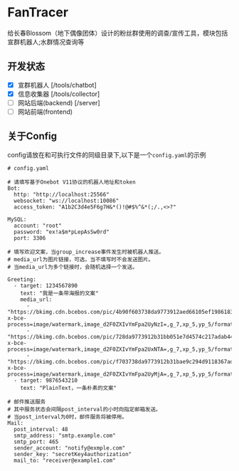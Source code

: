 # FanTracer

给长春Blossom（地下偶像团体）设计的粉丝群使用的调查/宣传工具，模块包括宣群机器人;水群情况查询等

## 开发状态

- [x] 宣群机器人 [/tools/chatbot]
- [x] 信息收集器 [/tools/collector]
- [ ] 网站后端(backend) [/server]
- [ ] 网站前端(frontend)

## 关于Config

config请放在和可执行文件的同级目录下,以下是一个`config.yaml`的示例
```
# config.yaml

# 请填写基于Onebot V11协议的机器人地址和token
Bot: 
  http: "http://localhost:25566"
  websocket: "ws://localhost:10086"
  access_token: "A1b2C3d4e5F6g7H&*()!@#$%^&*(;/.,<>?"
 
MySQL:
  account: "root"
  password: "ex!a$m*pLepAsSw0rd"
  port: 3306

# 填写欢迎文案，当group_increase事件发生时被机器人推送。
# media_url为图片链接，可选，当不填写时不会发送图片。
# 当media_url为多个链接时，会随机选择一个发送。

Greeting:
  - target: 1234567890
    text: "我是一条带海报的文案️"
    media_url:
      - "https://bkimg.cdn.bcebos.com/pic/4b90f603738da9773912aed66105ef198618377a458b?x-bce-process=image/watermark,image_d2F0ZXIvYmFpa2UyNzI=,g_7,xp_5,yp_5/format,f_auto"
      - "https://bkimg.cdn.bcebos.com/pic/728da9773912b31bb051e7d4574c217adab44bed4b8b?x-bce-process=image/watermark,image_d2F0ZXIvYmFpa2UxNTA=,g_7,xp_5,yp_5/format,f_auto"
      - "https://bkimg.cdn.bcebos.com/pic/f703738da9773912b31bae9c294d9118367adbb4448b?x-bce-process=image/watermark,image_d2F0ZXIvYmFpa2UyMjA=,g_7,xp_5,yp_5/format,f_auto"
  - target: 9876543210
    text: "PlainText，一条朴素的文案"

# 邮件推送服务
# 其中服务状态会间隔post_interval的小时向指定邮箱发送。
# 当post_interval为0时，邮件服务将被停用。
Mail:
  post_interval: 48
  smtp_address: "smtp.example.com"
  smtp_port: 465
  sender_account: "notify@exmple.com"
  sender_key: "secretKey4authorization"
  mail_to: "receiver@example1.com"
```
